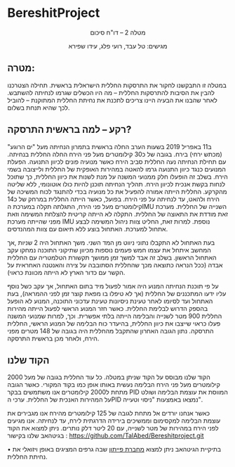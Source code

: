 # BereshitProject

<p align="center">
    מטלה 2 – דו"ח סיכום
</p>
<p align="center">
    מגישים: טל עבד, רועי פלג, עידו שפירא
</p>


## מטרה:
במטלה זו התבקשנו לחקור את התרסקות החללית הישראלית בראשית. תחילה הצטרכנו להבין את הסיבות להתרסקות החללית – מה היו הכשלים שגרמו לנחיתה להשתבש.
לאחר שהבנו את הבעיה היינו צריכים לתכנת את נחיתת החללית המתוקנת – להוביל לכך שהיא תנחת בשלום.

## רקע – למה בראשית התרסקה?
ב11 באפריל 2019 בשעות הערב החלה בראשית בתמרון הנחיתה מעל "ים הרוגע" (מכתש ירחי) בירח. בגובה של כ30 קילומטרים מעל פני הירח החלה החללית בנחיתה. עם תחילת הנחיתה נעה החללית סביב הירח כאשר מנועיה פונים לכיוון התנועה. הפעלת המנועים כנגד כיוון התנועה גרמו להאטה במהירות האופקית של החללית ולייצובה בשמי הירח. בשלב זה הופעלו חלק ממנועי המשנה על מנת לשנות את כיוון החללית, כך שתוכל לנחות בקשת אנכית לכיוון הירח. תהליך הנחיתה תוכנן להיות כולו אוטונומי, ללא שליטה מהקרקע. החללית הייתה אמורה להפעיל את כל מנועיה בכדי להתנגד לכוח המשיכה של הירח ולהאט, עד לנחיתה על פני הירח.
בפועל, כאשר הייתה החללית במרחק של כ14 קילומטרים מעל פני הירח, התגלתה תקלה במערכת הIMU השנייה של החללית. מערכת זאת מודדת את התאוצה של החללית. התקלה לא הייתה קריטית להצלחת המשימה וזאת מפני שהייתה מערכת IMU נוספת. למרות זאת, החליט צוות ניהול המשימה לבצע אתחול למערכת. האתחול בוצע ללא תיאום עם צוות המהנדסים.

בעת האתחול לא התקבלו נתוני ניווט מן המד השני. משך האתחול היה 2 שניות ,אך המחשב איתחל את עצמו חמש פעמים נוספות מכיוון שתיקוני התוכנה נמחקו עקב האתחול הראשון. בשלב זה אבד למשך זמן ממושך תקשורת הטלמטריה עם החללית אבדה (ככל הנראה כתוצאה מכך שהחללית הסתובבה על צירה והאנטנה האחראית על הקשר עם כדור הארץ לא הייתה מכוונת כראוי).

על פי תוכנת הנחיתה המנוע היה אמור לפעול מיד בתום האתחול, אך עקב כשל נוסף עליו ידעו המתכננים של החללית (אך לא טיפלו בו מפאת קוצר זמן לפני ההמראה), בעת האתחול ועד לסיומו לאחר טעינת ניסיונות טעינת עדכוני התוכנה, המנוע לא הופעל בהספק הדרוש לבלימת החללית. כאשר חזר המנוע הראשי לפעול הייתה מהירות החללית 900 מטר לשנייה והבלימה הייתה בלתי אפשרית. וכך, למרות שמנועי המשנה פעלו כראוי שייצבו את כיוון החללית, בהיעדר כוח הבלימה של המנוע הראשי, החללית התרסקה. נתון הגובה האחרון שהתקבל מהחללית היה בגובה של 148 מטרים מפני הירח, ולאחר מכן בראשית התרסקה.

## הקוד שלנו
הקוד שלנו מבוסס על הקוד שניתן במטלה. כל עוד החללית בגובה של מעל 2000 קילומטרים מעל פני הירח הבלימה נעשית באותו אופן כמו בקוד המקורי.
כאשר הגובה מתחת ל2000 קילומטרים אנו משתמשים בבקר PID המווסת את עוצמת הבלימה ושולט על המהירות האנכית של החללית. ערכי הPID נמצאו באמצעות "ניסוי 
וטעייה".

כאשר אנחנו יורדים אל מתחת לגובה של 125 קילומטרים מהירח אנו מגבירים את עוצמת הבלימה למקסימום וממשיכים בירידה הדרגתית לירח, עד לנחיתה.
אנו מגיעים לפני הירח במהירות של מטר לשנייה, עם 20 ליטר דלק נותרים.
ניתן למצוא את הקוד בגיטהאב שלנו בקישור : https://github.com/TalAbed/Bereshitproject.git

•	בתיקיית הגיטהאב ניתן למצוא [מחברת פייתון](https://github.com/TalAbed/Bereshitproject/blob/main/graph.ipynb) שבה גרפים המציגים באופן ויזואלי את נחיתת החללית.
